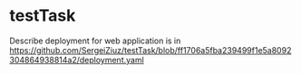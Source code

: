 # testTask
Describe deployment for web application is in https://github.com/SergeiZiuz/testTask/blob/ff1706a5fba239499f1e5a8092304864938814a2/deployment.yaml